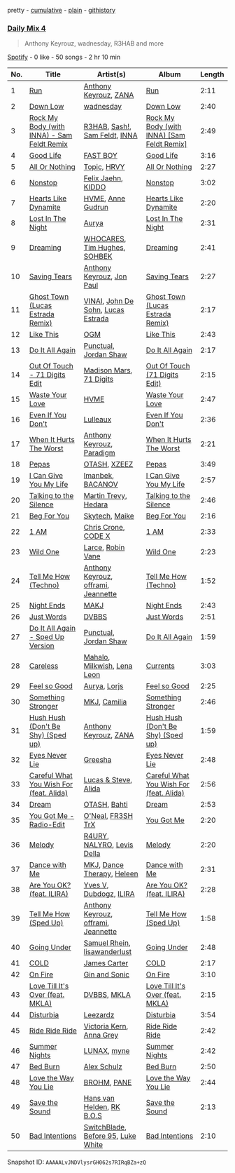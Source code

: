 pretty - [cumulative](/playlists/cumulative/37i9dQZF1E3ait2RxIZVMp.md) - [plain](/playlists/plain/37i9dQZF1E3ait2RxIZVMp) - [githistory](https://github.githistory.xyz/mdn522/spotify-playlist-archive/blob/main/playlists/plain/37i9dQZF1E3ait2RxIZVMp)

### [Daily Mix 4](https://open.spotify.com/playlist/37i9dQZF1E3ait2RxIZVMp)

> Anthony Keyrouz, wadnesday, R3HAB and more

[Spotify](https://open.spotify.com/user/spotify) - 0 like - 50 songs - 2 hr 10 min

| No. | Title | Artist(s) | Album | Length |
|---|---|---|---|---|
| 1 | [Run](https://open.spotify.com/track/40b6cHP6sgDauzBpaDCvgY) | [Anthony Keyrouz](https://open.spotify.com/artist/0y4czH6DnvpftiSoy7V3HY), [ZANA](https://open.spotify.com/artist/34lIancN28qj7jD4JxYOdE) | [Run](https://open.spotify.com/album/6XBhijGGg4sU2HNeo07rHU) | 2:11 |
| 2 | [Down Low](https://open.spotify.com/track/0mXrvJbFWxvvgsOi5A1ETN) | [wadnesday](https://open.spotify.com/artist/6gGOd7mZRPiqhcmQLOLC3c) | [Down Low](https://open.spotify.com/album/1wTUStHkMiCFM7cMEICG8H) | 2:40 |
| 3 | [Rock My Body \(with INNA\) \- Sam Feldt Remix](https://open.spotify.com/track/7iLximGIlwAFgB5J7KG7pJ) | [R3HAB](https://open.spotify.com/artist/6cEuCEZu7PAE9ZSzLLc2oQ), [Sash!](https://open.spotify.com/artist/5XTxV2ifoYkmNb13Gb6cKz), [Sam Feldt](https://open.spotify.com/artist/20gsENnposVs2I4rQ5kvrf), [INNA](https://open.spotify.com/artist/2w9zwq3AktTeYYMuhMjju8) | [Rock My Body \(with INNA\) \[Sam Feldt Remix\]](https://open.spotify.com/album/5AD2PA4Cef5qsJZGsyj0xZ) | 2:49 |
| 4 | [Good Life](https://open.spotify.com/track/09rcsC6M15EZPbCVmrqUYK) | [FAST BOY](https://open.spotify.com/artist/56Qz2XwGj7FxnNKrfkWjnb) | [Good Life](https://open.spotify.com/album/4L7JQYnj8oGhI4OfdQjFjv) | 3:16 |
| 5 | [All Or Nothing](https://open.spotify.com/track/2AcKLW30dJ03qXsGU3RehH) | [Topic](https://open.spotify.com/artist/0u6GtibW46tFX7koQ6uNJZ), [HRVY](https://open.spotify.com/artist/28y6CyJNkGNjJQKrlx4AmN) | [All Or Nothing](https://open.spotify.com/album/1RbpoiBzVURNZ86m1f32y5) | 2:27 |
| 6 | [Nonstop](https://open.spotify.com/track/4GLmR59ivaKbUVikqJW7tg) | [Felix Jaehn](https://open.spotify.com/artist/4bL2B6hmLlMWnUEZnorEtG), [KIDDO](https://open.spotify.com/artist/5pXe6yFchq1oyYK3rq2A8i) | [Nonstop](https://open.spotify.com/album/5iQPep5UWWfqr4Lvcuy3dm) | 3:02 |
| 7 | [Hearts Like Dynamite](https://open.spotify.com/track/4G3pTtXvcLbqZj0y9hQvo8) | [HVME](https://open.spotify.com/artist/2o08sCWF5yyo2G4DCiT7T9), [Anne Gudrun](https://open.spotify.com/artist/4CjmulKe83Ymzhud7vD0i5) | [Hearts Like Dynamite](https://open.spotify.com/album/4Z3Lq92zQ2iB0fiwvhlR3N) | 2:20 |
| 8 | [Lost In The Night](https://open.spotify.com/track/40xg0jWTnddGuPVCtI4Pr9) | [Aurya](https://open.spotify.com/artist/529hIc53iNGXYo5AcCyjU8) | [Lost In The Night](https://open.spotify.com/album/2LLFoHn3chhLvNMVWOq9pp) | 2:31 |
| 9 | [Dreaming](https://open.spotify.com/track/2heiu0Vd98quLyUzsC6g5c) | [WHOCARES](https://open.spotify.com/artist/6ddqZNX6Gi1xMfhanx1YPg), [Tim Hughes](https://open.spotify.com/artist/4WEMphmXl2F6iDiskozVez), [SOHBEK](https://open.spotify.com/artist/733KKxFh4f2Dcce1kLP607) | [Dreaming](https://open.spotify.com/album/7kSsO3NGr8U7LehERA4OAj) | 2:41 |
| 10 | [Saving Tears](https://open.spotify.com/track/3yfrehIgd1zCBqVG5BeBYF) | [Anthony Keyrouz](https://open.spotify.com/artist/0y4czH6DnvpftiSoy7V3HY), [Jon Paul](https://open.spotify.com/artist/7KxTSiCDnkZfTVKEWzONc9) | [Saving Tears](https://open.spotify.com/album/529YaMAVKk12HXoLBkdLEw) | 2:27 |
| 11 | [Ghost Town \(Lucas Estrada Remix\)](https://open.spotify.com/track/0ndg56b510prqHlImqJoxG) | [VINAI](https://open.spotify.com/artist/4mrBetqy378Jf1y6NLszlx), [John De Sohn](https://open.spotify.com/artist/3TVjdmhfFoYJLgBEkkZTBm), [Lucas Estrada](https://open.spotify.com/artist/2tndYCXQneCV4jtoWRwVpz) | [Ghost Town \(Lucas Estrada Remix\)](https://open.spotify.com/album/6gSjNm6RsoLBSSFfEmqASG) | 2:17 |
| 12 | [Like This](https://open.spotify.com/track/2HI0fYPKPe8Mk3awIsucsG) | [OGM](https://open.spotify.com/artist/2eyWjEeUEayi6HINa4ebJW) | [Like This](https://open.spotify.com/album/3NDhmdcfn9uF9Zjo1ACCVU) | 2:43 |
| 13 | [Do It All Again](https://open.spotify.com/track/6BwPstqf4RoRMbDidFWNxE) | [Punctual](https://open.spotify.com/artist/1ocnIbhFWM9bSPrd7Hu4zF), [Jordan Shaw](https://open.spotify.com/artist/6Z8vLeI1ZMj2kzTNWVOBXr) | [Do It All Again](https://open.spotify.com/album/1WIy38HHVBg8KG3hVkCE2V) | 2:17 |
| 14 | [Out Of Touch \- 71 Digits Edit](https://open.spotify.com/track/3Uxp6uik4XcT6LGIv8mKNe) | [Madison Mars](https://open.spotify.com/artist/4gJCFxvqKc43Ifk0UIBB42), [71 Digits](https://open.spotify.com/artist/7rYojRyXBLPrX6UWfnAkaC) | [Out Of Touch \(71 Digits Edit\)](https://open.spotify.com/album/6wIN7b7psAPnLGVFExyPdx) | 2:15 |
| 15 | [Waste Your Love](https://open.spotify.com/track/6pPQ2P4RzhlmApRxDeaK6g) | [HVME](https://open.spotify.com/artist/2o08sCWF5yyo2G4DCiT7T9) | [Waste Your Love](https://open.spotify.com/album/0xlcbSK3E65O1h493KM0Dd) | 2:47 |
| 16 | [Even If You Don't](https://open.spotify.com/track/5XSjmXj79UdVdT5ndQHM2x) | [Lulleaux](https://open.spotify.com/artist/6bA8L82JXU9CQa2nyUnLDh) | [Even If You Don't](https://open.spotify.com/album/21uycqDEGwq19UBzFrmqlh) | 2:36 |
| 17 | [When It Hurts The Worst](https://open.spotify.com/track/4RdO7dJcj61Qk7rmGKimx7) | [Anthony Keyrouz](https://open.spotify.com/artist/0y4czH6DnvpftiSoy7V3HY), [Paradigm](https://open.spotify.com/artist/6WamMeXO2jN9tUYxSBUclQ) | [When It Hurts The Worst](https://open.spotify.com/album/4b4CP2LI1GOBrHLfjKTPlM) | 2:21 |
| 18 | [Pepas](https://open.spotify.com/track/0Nt78BUVa3M1oBviqfvz7f) | [OTASH](https://open.spotify.com/artist/3lWH59JER2slR937o2bnvK), [XZEEZ](https://open.spotify.com/artist/2RiUm9R19CexHcvpC5hD8Z) | [Pepas](https://open.spotify.com/album/2irYAVTxLVhX8X4n81tBrr) | 3:49 |
| 19 | [I Can Give You My Life](https://open.spotify.com/track/3NGPmoeXIGcreqdqBcrVKN) | [Imanbek](https://open.spotify.com/artist/5rGrDvrLOV2VV8SCFVGWlj), [BACANOV](https://open.spotify.com/artist/1Xhlmxy2qt6G86Q9owt6tc) | [I Can Give You My Life](https://open.spotify.com/album/4V5dJlyORAjqtz6Mk8vfzU) | 2:57 |
| 20 | [Talking to the Silence](https://open.spotify.com/track/6yDI7cqnOQLANOpZIS7Wv1) | [Martin Trevy](https://open.spotify.com/artist/0i3OcVzzb5UEdC4j4hRQte), [Hedara](https://open.spotify.com/artist/6lUauNyvHBjAp0tBFDiBNm) | [Talking to the Silence](https://open.spotify.com/album/4T4Subuc0nEkFe66aqfDIN) | 2:46 |
| 21 | [Beg For You](https://open.spotify.com/track/0HdudLejWEtRme08M01chN) | [Skytech](https://open.spotify.com/artist/4CrDEHL7ysNabeYvL3xjUX), [Maike](https://open.spotify.com/artist/1CVoPwlZCLiNxVqLMJlR9G) | [Beg For You](https://open.spotify.com/album/07QVNZNwEnIHv7dWCmyKVL) | 2:16 |
| 22 | [1 AM](https://open.spotify.com/track/5etu3qcIXH78MLjRDahjcK) | [Chris Crone](https://open.spotify.com/artist/4GrH6djlMelZDucxke8WAk), [CODE X](https://open.spotify.com/artist/650k6pRqzs8ELDiJNkL1dW) | [1 AM](https://open.spotify.com/album/6z6g5A0qQ1utluu6ioXiRz) | 2:33 |
| 23 | [Wild One](https://open.spotify.com/track/6slPyE5KMXQmEbbMMmy67Q) | [Larce](https://open.spotify.com/artist/7F0426slXf5O20phfCvcoX), [Robin Vane](https://open.spotify.com/artist/4staIXcWEmr34cRhsDp8nW) | [Wild One](https://open.spotify.com/album/01PPrvH0eLa77dpf70yDL4) | 2:23 |
| 24 | [Tell Me How \(Techno\)](https://open.spotify.com/track/0uTzvfntuGZqbnwvUEpkTi) | [Anthony Keyrouz](https://open.spotify.com/artist/0y4czH6DnvpftiSoy7V3HY), [offrami](https://open.spotify.com/artist/733pYGuQ9xwCh15uK2VWT1), [Jeannette](https://open.spotify.com/artist/0QRElUVqKorMjCNg6yPQfw) | [Tell Me How \(Techno\)](https://open.spotify.com/album/0r3MWvibo5Cd8r7S217Hxp) | 1:52 |
| 25 | [Night Ends](https://open.spotify.com/track/1jghJYP9CZ5tbkZXNFEq0i) | [MAKJ](https://open.spotify.com/artist/3PtCud9dIdOv4exrzdZZ1C) | [Night Ends](https://open.spotify.com/album/6nfOb69by9vWhRZdCiz52P) | 2:43 |
| 26 | [Just Words](https://open.spotify.com/track/7I4yaEqhvAhz795dN0mMre) | [DVBBS](https://open.spotify.com/artist/5X4LWwbUFNzPkEas04uU82) | [Just Words](https://open.spotify.com/album/1FMCftRNNz9GGDuDHCxpqd) | 2:51 |
| 27 | [Do It All Again \- Sped Up Version](https://open.spotify.com/track/1YA6oYq6pCN6PqK0HSrGIv) | [Punctual](https://open.spotify.com/artist/1ocnIbhFWM9bSPrd7Hu4zF), [Jordan Shaw](https://open.spotify.com/artist/6Z8vLeI1ZMj2kzTNWVOBXr) | [Do It All Again](https://open.spotify.com/album/5Z0eSyVryeMJbJNLdwcOuE) | 1:59 |
| 28 | [Careless](https://open.spotify.com/track/6t81k7faXN4vUfhMpJJxAi) | [Mahalo](https://open.spotify.com/artist/1SeU8Y2rEUpEoeWmUCdQIR), [Milkwish](https://open.spotify.com/artist/1O50w1bZK5APgtWSD0qVjv), [Lena Leon](https://open.spotify.com/artist/0izKfMblL8LX6Bv2wG3Cy7) | [Currents](https://open.spotify.com/album/2rfaWwbzTb380DNEpLWQRy) | 3:03 |
| 29 | [Feel so Good](https://open.spotify.com/track/3pxO0EMpkXq8FBtupaDYE3) | [Aurya](https://open.spotify.com/artist/529hIc53iNGXYo5AcCyjU8), [Lorjs](https://open.spotify.com/artist/1NIbD4t6iRnOVbkSnFP58M) | [Feel so Good](https://open.spotify.com/album/1mpnQlm1hoq6sAHdQ664nz) | 2:25 |
| 30 | [Something Stronger](https://open.spotify.com/track/3b6QPNnAhqF376opkz6Xf8) | [MKJ](https://open.spotify.com/artist/2mdhxkqoWFBLtEC5FRkMD0), [Camilia](https://open.spotify.com/artist/58jQ9ySMbgsPyB4VkDjGrQ) | [Something Stronger](https://open.spotify.com/album/0qZnnUiTIYCCqO4mOujgtb) | 2:46 |
| 31 | [Hush Hush \(Don't Be Shy\) \(Sped up\)](https://open.spotify.com/track/6u8ITzuaSse7oiP7Abg3a3) | [Anthony Keyrouz](https://open.spotify.com/artist/0y4czH6DnvpftiSoy7V3HY), [ZANA](https://open.spotify.com/artist/34lIancN28qj7jD4JxYOdE) | [Hush Hush \(Don't Be Shy\) \(Sped up\)](https://open.spotify.com/album/6gBuJa3eslYwSUVqwICNf0) | 1:59 |
| 32 | [Eyes Never Lie](https://open.spotify.com/track/0PnrGlgT8quFXnRAAcrQVP) | [Greesha](https://open.spotify.com/artist/5fS0GQkGtikaiDKLhwV3sJ) | [Eyes Never Lie](https://open.spotify.com/album/06tD95QVfN0OdGVPb2Vp48) | 2:48 |
| 33 | [Careful What You Wish For \(feat\. Alida\)](https://open.spotify.com/track/6F5CRnO0SbW5FxAyRB6Vp0) | [Lucas & Steve](https://open.spotify.com/artist/5wwneIFdawNgQ7GvKK29Z3), [Alida](https://open.spotify.com/artist/1kiq2kUV0cbLUhJsr7cpW0) | [Careful What You Wish For \(feat\. Alida\)](https://open.spotify.com/album/5AyE7tjRTu5Qgzupx5UYMb) | 2:56 |
| 34 | [Dream](https://open.spotify.com/track/1mBYljsi2jhHiW4yJV0jlq) | [OTASH](https://open.spotify.com/artist/3lWH59JER2slR937o2bnvK), [Bahti](https://open.spotify.com/artist/5b7xNFMAoi598oJclqoR7G) | [Dream](https://open.spotify.com/album/4zQ8i2Aq1qHn5EeUuVO3Wd) | 2:53 |
| 35 | [You Got Me \- Radio\-Edit](https://open.spotify.com/track/4Lo3KebQUz8pDq4B0FphDJ) | [O'Neal](https://open.spotify.com/artist/18QGSh10ikFwjlswIelJx3), [FR3SH TrX](https://open.spotify.com/artist/0MuQc9eRbrfiPw5ARrBEni) | [You Got Me](https://open.spotify.com/album/7lyVupfOvZixbwIw13sPfl) | 2:20 |
| 36 | [Melody](https://open.spotify.com/track/79F9MJKHIitMECJtlqu7Jn) | [R4URY](https://open.spotify.com/artist/05O2Ts51k3y33QGPQxdXXc), [NALYRO](https://open.spotify.com/artist/3XC1TzybOz2MUgUybEoUUf), [Levis Della](https://open.spotify.com/artist/0mz0ZT7rpJuWFxJ8lnxdB5) | [Melody](https://open.spotify.com/album/1UP6pdT4KPLgbYtgd0AMY4) | 2:20 |
| 37 | [Dance with Me](https://open.spotify.com/track/5azhvOFuXwwUd5bMwyBONA) | [MKJ](https://open.spotify.com/artist/2mdhxkqoWFBLtEC5FRkMD0), [Dance Therapy](https://open.spotify.com/artist/3UDGcXWgpqS9j7PMCVtmA0), [Heleen](https://open.spotify.com/artist/71GRU9wS94BTdNwQWRMJV6) | [Dance with Me](https://open.spotify.com/album/64ZG7zj3pfU3YXxg9pqtKa) | 2:31 |
| 38 | [Are You OK? \(feat\. ILIRA\)](https://open.spotify.com/track/6Ppext7tYrK3trnspkoSry) | [Yves V](https://open.spotify.com/artist/47BEc2RoW53owMyxacXWdV), [Dubdogz](https://open.spotify.com/artist/4cdyqaBREB68H77QKCrKP1), [ILIRA](https://open.spotify.com/artist/6mzs66iVW15C5iLt0JLt41) | [Are You OK? \(feat\. ILIRA\)](https://open.spotify.com/album/6CXKk17m3VB5S08HGPdTTJ) | 2:28 |
| 39 | [Tell Me How \(Sped Up\)](https://open.spotify.com/track/6yR5qjkO6fIDAp6zvlniRU) | [Anthony Keyrouz](https://open.spotify.com/artist/0y4czH6DnvpftiSoy7V3HY), [offrami](https://open.spotify.com/artist/733pYGuQ9xwCh15uK2VWT1), [Jeannette](https://open.spotify.com/artist/0QRElUVqKorMjCNg6yPQfw) | [Tell Me How \(Sped Up\)](https://open.spotify.com/album/5Y7maiLZNqXDJxqBajmWB0) | 1:58 |
| 40 | [Going Under](https://open.spotify.com/track/2ZUUKX6omTh3gTi310NPwM) | [Samuel Rhein](https://open.spotify.com/artist/54c912G25eEURRdyPfcqIH), [lisawanderlust](https://open.spotify.com/artist/73mCiGGnWwrRiUQBCaj8DF) | [Going Under](https://open.spotify.com/album/0DLJCbDkQzsk4AH1ZwOhUP) | 2:48 |
| 41 | [COLD](https://open.spotify.com/track/3QKB8XAHPIbBaD4wlVHa3U) | [James Carter](https://open.spotify.com/artist/5344K3N7rx7kw1HjO8psuq) | [COLD](https://open.spotify.com/album/0pQF3bDC9wGPa5QhhF1w0s) | 2:17 |
| 42 | [On Fire](https://open.spotify.com/track/74AgHcNHk5PGZlM4HolZgM) | [Gin and Sonic](https://open.spotify.com/artist/4wclQmLzvBO42jPt3Hg3Fj) | [On Fire](https://open.spotify.com/album/6kaschdgKsZfIkOcSIZy2W) | 3:10 |
| 43 | [Love Till It's Over \(feat\. MKLA\)](https://open.spotify.com/track/2ZVWUbzdQ2ImZrREws8ZpK) | [DVBBS](https://open.spotify.com/artist/5X4LWwbUFNzPkEas04uU82), [MKLA](https://open.spotify.com/artist/57Vnemieu10x71jR2UWc4o) | [Love Till It's Over \(feat\. MKLA\)](https://open.spotify.com/album/3l0ngLGmnJdJaplfmU7BiJ) | 2:15 |
| 44 | [Disturbia](https://open.spotify.com/track/3ZqsPSc0sf48oDTCSvjIsL) | [Leezardz](https://open.spotify.com/artist/4ZBGQhG4S0aY6mnzozufPn) | [Disturbia](https://open.spotify.com/album/6plpcVMz3ehz10utOhARvh) | 3:54 |
| 45 | [Ride Ride Ride](https://open.spotify.com/track/0eJR1Clmkx9HiVy1mSpUWz) | [Victoria Kern](https://open.spotify.com/artist/2urS0Cb0MlOXiBod34tyyv), [Anna Grey](https://open.spotify.com/artist/5SFwozJTdBZNUFYYrAqH4q) | [Ride Ride Ride](https://open.spotify.com/album/6TgRlzezBctLSkimeChvCg) | 2:42 |
| 46 | [Summer Nights](https://open.spotify.com/track/03sfZuHY4SFlPaWoC5vLup) | [LUNAX](https://open.spotify.com/artist/7CLsFRcEkn0Amc9VlVOFwR), [myne](https://open.spotify.com/artist/34WPfL387QxZ5t8epiRnTL) | [Summer Nights](https://open.spotify.com/album/0fhDL3ImX8l2gI0qpIG5Ql) | 2:42 |
| 47 | [Bed Burn](https://open.spotify.com/track/1gHnmNOVnBLM8rRHa9lnkq) | [Alex Schulz](https://open.spotify.com/artist/5OReTeTBZ578sj07hDS0x7) | [Bed Burn](https://open.spotify.com/album/0hhBXhvfyjAykLutRD3rV6) | 2:50 |
| 48 | [Love the Way You Lie](https://open.spotify.com/track/1uGSsKKle9KMRx1SDZVr85) | [BROHM](https://open.spotify.com/artist/33cjmfhkyHbulkQwkuxe3i), [PANE](https://open.spotify.com/artist/00gMBrZnHrJJEoPIBX5lhW) | [Love the Way You Lie](https://open.spotify.com/album/3XC64vPN5ffRZ1VraaOUtX) | 2:44 |
| 49 | [Save the Sound](https://open.spotify.com/track/743mdB3omwazGt7ZmIyrCJ) | [Hans van Helden](https://open.spotify.com/artist/16Ulb3IkCuCE1hPJiwtNAp), [RK B.O.S](https://open.spotify.com/artist/4sSIP93uLZSlUFXxSU4TJ2) | [Save the Sound](https://open.spotify.com/album/2HBPnezgRwhpSbl3wEllEX) | 2:13 |
| 50 | [Bad Intentions](https://open.spotify.com/track/6inlK5tBdcFEsTkMxPbsyB) | [SwitchBlade](https://open.spotify.com/artist/2QRk8Z1PWFqLElnr1hfNdi), [Before 95](https://open.spotify.com/artist/03qjBOdBYc3SQ5WvR7lI0z), [Luke White](https://open.spotify.com/artist/0dXYexooD7Jdyp6qrlpGu9) | [Bad Intentions](https://open.spotify.com/album/7ay9SoJ4OWlsHYcGQRH5xh) | 2:10 |

Snapshot ID: `AAAAALvJNDVlysrGH062s7RIRqBZa+zQ`
